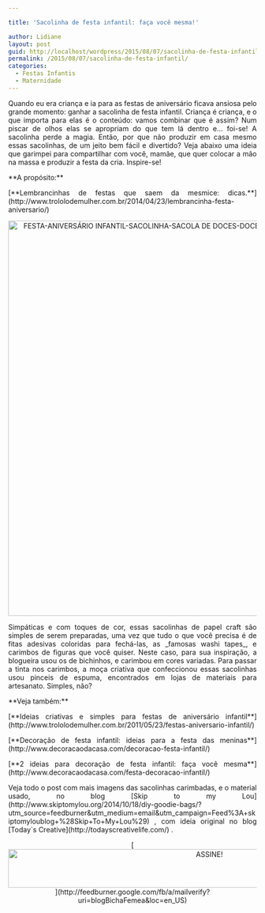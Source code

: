 ```yaml
---

title: 'Sacolinha de festa infantil: faça você mesma!'

author: Lidiane
layout: post
guid: http://localhost/wordpress/2015/08/07/sacolinha-de-festa-infantil/
permalink: /2015/08/07/sacolinha-de-festa-infantil/
categories:
  - Festas Infantis
  - Maternidade
---
```

<p align="justify">
  Quando eu era criança e ia para as festas de aniversário ficava ansiosa pelo grande momento: ganhar a sacolinha de festa infantil. Criança é criança, e o que importa para elas é o conteúdo: vamos combinar que é assim? Num piscar de olhos elas se apropriam do que tem lá dentro e… foi-se! A sacolinha perde a magia. Então, por que não produzir em casa mesmo essas sacolinhas, de um jeito bem fácil e divertido? Veja abaixo uma ideia que garimpei para compartilhar com você, mamãe, que quer colocar a mão na massa e produzir a festa da cria. Inspire-se!
</p>

<p align="justify">
  **A propósito:**
</p>

<p align="justify">
  [**Lembrancinhas de festas que saem da mesmice: dicas.**](http://www.trololodemulher.com.br/2014/04/23/lembrancinha-festa-aniversario/) 
</p>

<p align="center">
  <a href="http://www.trololodemulher.com.br/blog/wp-content/uploads/2015/07/FESTA-ANIVERSÁRIO-INFANTIL-SACOLINHA-SACOLA-DE-DOCES-DOCES.jpg"><img class="alignnone size-full wp-image-11189" src="http://www.trololodemulher.com.br/blog/wp-content/uploads/2015/07/FESTA-ANIVERSÁRIO-INFANTIL-SACOLINHA-SACOLA-DE-DOCES-DOCES.jpg" alt="FESTA-ANIVERSÁRIO INFANTIL-SACOLINHA-SACOLA DE DOCES-DOCES" width="533" height="800" /></a>
</p>

<p align="justify">
  Simpáticas e com toques de cor, essas sacolinhas de papel craft são simples de serem preparadas, uma vez que tudo o que você precisa é de fitas adesivas coloridas para fechá-las, as _famosas washi tapes_, e carimbos de figuras que você quiser. Neste caso, para sua inspiração, a blogueira usou os de bichinhos, e carimbou em cores variadas. Para passar a tinta nos carimbos, a moça criativa que confeccionou essas sacolinhas usou pinceis de espuma, encontrados em lojas de materiais para artesanato. Simples, não?
</p>

<p align="justify">
  **Veja também:**
</p>

<p align="justify">
  [**Ideias criativas e simples para festas de aniversário infantil**](http://www.trololodemulher.com.br/2011/05/23/festas-aniversario-infantil/) 
</p>

<p align="justify">
  [**Decoração de festa infantil: ideias para a festa das meninas**](http://www.decoracaodacasa.com/decoracao-festa-infantil/) 
</p>

<p align="justify">
  [**2 ideias para decoração de festa infantil: faça você mesma**](http://www.decoracaodacasa.com/festa-decoracao-infantil/) 
</p>

<p align="justify">
  Veja todo o post com mais imagens das sacolinhas carimbadas, e o material usado, no blog [Skip to my Lou](http://www.skiptomylou.org/2014/10/18/diy-goodie-bags/?utm_source=feedburner&utm_medium=email&utm_campaign=Feed%3A+skiptomyloublog+%28Skip+To+My+Lou%29) , com ideia original no blog [Today´s Creative](http://todayscreativelife.com/) .
</p>

<p align="center">
  [<img class="alignnone size-full wp-image-10439" src="http://www.trololodemulher.com.br/blog/wp-content/uploads/2014/09/ASSINE.png" alt="ASSINE!" width="800" height="78" />](http://feedburner.google.com/fb/a/mailverify?uri=blogBichaFemea&loc=en_US) 
</p>

<p align="justify">